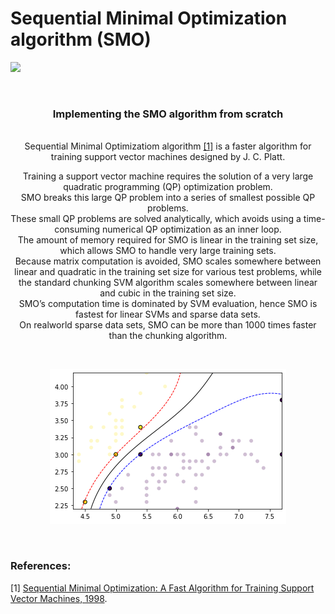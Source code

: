 # Sequential Minimal Optimization algorithm (SMO)


![](https://images.pexels.com/photos/355948/pexels-photo-355948.jpeg?auto=compress&cs=tinysrgb&dpr=1&w=1000)

<br/>

<h3 align="center">
  Implementing the SMO algorithm from scratch
</h3>

<p align="center">
  <br/> Sequential Minimal Optimizatiom algorithm <a href="https://www.microsoft.com/en-us/research/wp-content/uploads/2016/02/tr-98-14.pdf">[1]</a> is a faster algorithm for training support vector machines designed by J. C. Platt. <br/>
</p>

<p align="center">
Training a support vector machine requires the solution of a very large quadratic programming (QP) optimization problem. <br/>
SMO breaks this large QP problem into a series of smallest possible QP problems. <br/>
These small QP problems are solved analytically, which avoids using a time-consuming numerical QP optimization as an
inner loop. <br/>
The amount of memory required for SMO is linear in the training set size, which allows SMO to handle very large training sets. <br/> 
Because matrix computation is avoided, SMO scales somewhere between linear and quadratic in the training set size for various test problems, while the standard chunking SVM algorithm scales somewhere between linear and cubic in the training set size. <br/>
SMO’s computation time is dominated by SVM evaluation, hence SMO is fastest for linear SVMs and sparse data sets. <br/> 
On realworld sparse data sets, SMO can be more than 1000 times faster than the chunking algorithm. <br/>
</p>
<br/>
<p align="center">
  <img src="https://github.com/itsikshteinberger/Sequential-Minimal-Optimization/blob/main/image.png" />
</p>
 <br/>

### References:

[1] [Sequential Minimal Optimization: A Fast Algorithm for Training Support Vector Machines, 1998](https://www.microsoft.com/en-us/research/wp-content/uploads/2016/02/tr-98-14.pdf).
